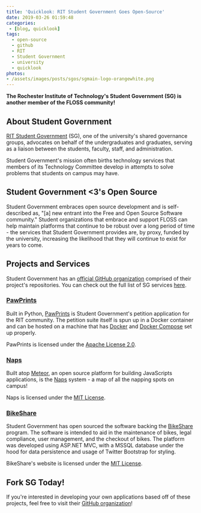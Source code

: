```yaml
---
title: 'Quicklook: RIT Student Government Goes Open-Source'
date: 2019-03-26 01:59:48
categories:
 - [blog, quicklook]
tags:
  - open-source
  - github
  - RIT
  - Student Government
  - university
  - quicklook
photos:
- /assets/images/posts/sgos/sgmain-logo-orangewhite.png
---
```


**The Rochester Institute of Technology's Student Government (SG) is another member of the FLOSS community!**

## About Student Government ##

[RIT Student Government](https://sg.rit.edu/) (SG), one of the university's shared governance groups, advocates on behalf of the undergraduates and graduates, serving as a liaison between the students, faculty, staff, and administration. 

Student Government's mission often births technology services that members of its Technology Committee develop in attempts to solve problems that students on campus may have. 

## Student Government <3's Open Source ##

Student Government embraces open source development and is self-described as, "[a] new entrant into the Free and Open Source Software community." Student organizations that embrace and support FLOSS can help maintain platforms that continue to be robust over a long period of time - the services that Student Government provides are, by proxy, funded by the university, increasing the likelihood that they will continue to exist for years to come.

## Projects and Services ##

Student Government has an [official GitHub organization](https://github.com/ritstudentgovernment) comprised of their project's repositories. You can check out the full list of SG services [here](https://sg.rit.edu/services/).

### [PawPrints](https://github.com/ritstudentgovernment/PawPrints) ###

Built in Python, [PawPrints](https://github.com/ritstudentgovernment/PawPrints) is Student Government's petition application for the RIT community. The petition suite itself is spun up in a Docker container and can be hosted on a machine that has [Docker](https://www.docker.com/) and [Docker Compose](https://github.com/docker/compose) set up properly.

PawPrints is licensed under the [Apache License 2.0](https://www.apache.org/licenses/LICENSE-2.0).

### [Naps](https://github.com/ritstudentgovernment/Naps) ###

Built atop [Meteor](https://www.meteor.com/), an open source platform for building JavaScripts applications, is the [Naps](https://github.com/ritstudentgovernment/Naps) system - a map of all the napping spots on campus!

Naps is licensed under the [MIT License](https://opensource.org/licenses/MIT).

### [BikeShare](https://github.com/ritstudentgovernment/BikeShare) ###

Student Government has open sourced the software backing the [BikeShare](https://github.com/ritstudentgovernment/BikeShare) program. The software is intended to aid in the maintenance of bikes, legal compliance, user management, and the checkout of bikes. The platform was developed using ASP.NET MVC, with a MSSQL database under the hood for data persistence and usage of Twitter Bootstrap for styling.

BikeShare's website is licensed under the [MIT License](https://opensource.org/licenses/MIT).

## Fork SG Today! ##

If you're interested in developing your own applications based off of these projects, feel free to visit their [GitHub organization](https://github.com/ritstudentgovernment)!